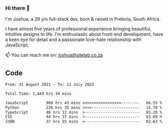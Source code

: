 ### Hi there 👋

I'm Joshua, a 28 y/o full-stack dev, born & raised in Pretoria, South Africa. 

I have almost five years of professional experience bringing beautiful, intuitive designs to life. I'm enthusiastic about front-end development, have a keen eye for detail and a passionate love-hate relationship with JavaScript.

📫 You can reach me on: joshua@sitelab.co.za

## **Code**

<!--START_SECTION:waka-->

```txt
From: 31 August 2021 - To: 11 July 2023

Total Time: 1,443 hrs 34 mins

JavaScript        960 hrs 43 mins >>>>>>>>>>>>>>>>>--------   66.55 %
Python            226 hrs 35 mins >>>>---------------------   15.70 %
TypeScript        46 hrs 12 mins  >------------------------   03.20 %
CSS               44 hrs 37 mins  >------------------------   03.09 %
JSON              37 hrs 55 mins  >------------------------   02.63 %
```

<!--END_SECTION:waka-->
